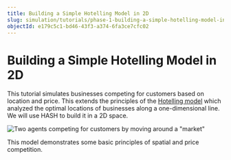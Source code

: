 ```yaml
---
title: Building a Simple Hotelling Model in 2D
slug: simulation/tutorials/phase-1-building-a-simple-hotelling-model-in-2d
objectId: e179c5c1-bd46-43f3-a374-6fa3ce7cfc02
---
```


# Building a Simple Hotelling Model in 2D

This tutorial simulates businesses competing for customers based on location and price. This extends the principles of the [Hotelling model](http://www.math.toronto.edu/mccann/assignments/477/Hotelling29.pdf) which analyzed the optimal locations of businesses along a one-dimensional line. We will use HASH to build it in a 2D space.

![Two agents competing for customers by moving around a "market"](https://cdn-us1.hash.ai/site/docs/lc_p1_overview.gif)

This model demonstrates some basic principles of spatial and price competition.
